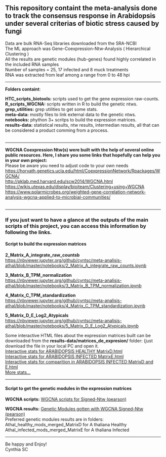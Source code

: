 <h2>This repository containt the meta-analysis done to track the consensus response in Arabidopsis under several criterias of biotic stress caused by fungi</h2>
 
Data are bulk RNA-Seq libraries downloaded from the SRA-NCBI<br>
The ML approach was Gene-Coexpression-Ntw-Analysis ( Hierarchical Clustering ) <br>
All the results are genetic modules (hub-genes) found highly correlated in the included RNA samples <br>
Number of samples = 25, 17 infected and 8 muck treatments <br>
RNA was extracted from leaf among a range from 0 to 48 hpi<br>

***

**Folders containt**:<br>

**HTC_scripts_biotools:** scripts used to get the gene expression raw-counts.<br>
**R_scripts_WGCNA:** scripts written in R to build the genetic ntws.<br>
**grep_utilities:** grep utilities to get some stats.<br>
**meta-data:** mostly files to link external data to the genetic ntws.<br>
**notebooks:** phython 3+ scritps to build the expression matrices. <br>
**results-data:** statistical results, ntw results, intermedian results, all that can be considered a product comming from a process.  <br><br>
 
 ***

**WGCNA Coexpression Ntw(s) were built with the help of several online public resources. Here, I share you some links that hopefully can help you in your own project:**<br>
Please be aware you need to adjust code to your own needs <br>
https://horvath.genetics.ucla.edu/html/CoexpressionNetwork/Rpackages/WGCNA/ <br>
http://pklab.med.harvard.edu/scw2014/WGCNA.html <br>
https://wikis.utexas.edu/display/bioiteam/Clustering+using+WGCNA <br>
https://www.polarmicrobes.org/weighted-gene-correlation-network-analysis-wgcna-applied-to-microbial-communities/ <br><br>

 ***  

### If you just want to have a glance at the outputs of the main scripts of this project, you can access this information by following the links.

#### Script to build the expression matrices
**2_Matrix_A_integrate_raw_countsb** <br>
https://nbviewer.jupyter.org/github/cyntsc/meta-analisis-athal/blob/master/notebooks/2_Matrix_A_integrate_raw_counts.ipynb <br>

**3_Matrix_B_TPM_normalization**<br>
https://nbviewer.jupyter.org/github/cyntsc/meta-analisis-athal/blob/master/notebooks/3_Matrix_B_TPM_normalization.ipynb <br>

**4_Matrix_C_TPM_standardization**<br>
https://nbviewer.jupyter.org/github/cyntsc/meta-analisis-athal/blob/master/notebooks/4_Matrix_C_TPM_standardization.ipynb<br>

**5_Matrix_D_E_Log2_Atypicals**<br>
https://nbviewer.jupyter.org/github/cyntsc/meta-analisis-athal/blob/master/notebooks/5_Matrix_D_E_Log2_Atypicals.ipynb<br>

Some interactive HTML files about the expression matrices built can be downloaded from the **results-data/matrices_de_expresion/** folder: (just download the file in your local PC and open it. <br>
[Interactive stats for ARABIDOPSIS HEALTHY MatrixD.html](https://github.com/cyntsc/meta-analisis-athal/blob/7c87b3532f85106127df3ff68ab47445221c5971/results-data/matrices_de_expresion/SWEETVIZ_RPT_ARABIDOPSIS_HEALTHY_D.html) 
<br>
[Interactive stats for ARABIDOPSIS INFECTED MatrixE.html](https://github.com/cyntsc/meta-analisis-athal/blob/7c87b3532f85106127df3ff68ab47445221c5971/results-data/matrices_de_expresion/SWEETVIZ_RPT_ARABIDOPSIS_INFECTED_E.html)
<br>
[Interactive stats for comparition in ARABIDOPSIS INFECTED MatrixD and E.html](https://github.com/cyntsc/meta-analisis-athal/blob/7c87b3532f85106127df3ff68ab47445221c5971/results-data/matrices_de_expresion/SWEETVIZ_RPT_ARABIDOPSIS_INFECTED_D_E.html)
<br>
[More stats...](https://github.com/cyntsc/meta-analisis-athal/tree/master/results-data/matrices_de_expresion)<br>

***

#### Script to get the genetic modules in the expression matrices

**WGCNA scripts:** [WGCNA scripts for Signed-Ntw (pearson)](https://github.com/cyntsc/meta-analisis-athal/tree/master/R_scripts_WGCNA)<br>

**WGCNA results:** [Genetic Modules gotten with WGCNA Signed-Ntw (pearson)](https://github.com/cyntsc/meta-analisis-athal/tree/master/results-data/wgcna)<br>
Preferred genetic modules results are in folders: <br>
Athal_healthy_mods_merged_MatrixD for A thaliana Healthy<br>
Athal_infected_mods_merged_MatrixE for A thaliana Infected<br>

***

Be happy and Enjoy!<br>
Cynthia SC





